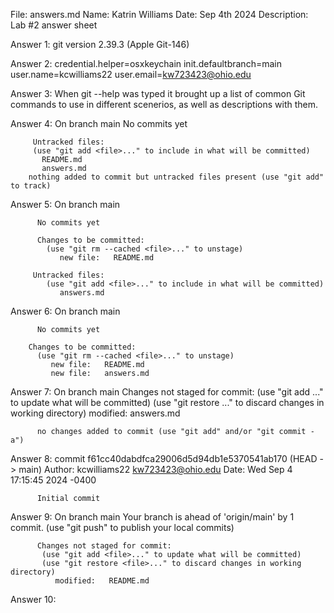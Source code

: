 
File: answers.md
Name: Katrin Williams
Date: Sep 4th 2024
Description: Lab #2 answer sheet


Answer 1: git version 2.39.3 (Apple Git-146)

Answer 2: credential.helper=osxkeychain
          init.defaultbranch=main
          user.name=kcwilliams22
          user.email=kw723423@ohio.edu

Answer 3: When git --help was typed it brought up a list of common Git commands to use in different scenerios, as well as descriptions with them.

Answer 4: On branch main
          No commits yet

         Untracked files:
         (use "git add <file>..." to include in what will be committed)
	       README.md
	       answers.md
        nothing added to commit but untracked files present (use "git add" to track)

Answer 5: On branch main

          No commits yet

          Changes to be committed:
            (use "git rm --cached <file>..." to unstage)
	           new file:   README.md

         Untracked files:
            (use "git add <file>..." to include in what will be committed)
	           answers.md

Answer 6: On branch main

          No commits yet

        Changes to be committed:
          (use "git rm --cached <file>..." to unstage)
	         new file:   README.md
	         new file:   answers.md

Answer 7: On branch main
          Changes not staged for commit:
            (use "git add <file>..." to update what will be committed)
            (use "git restore <file>..." to discard changes in working directory)
	            modified:   answers.md

          no changes added to commit (use "git add" and/or "git commit -a")

Answer 8: commit f61cc40dabdfca29006d5d94db1e5370541ab170 (HEAD -> main)
          Author: kcwilliams22 <kw723423@ohio.edu>
          Date:   Wed Sep 4 17:15:45 2024 -0400

          Initial commit

Answer 9: On branch main
          Your branch is ahead of 'origin/main' by 1 commit.
             (use "git push" to publish your local commits)

          Changes not staged for commit:
           (use "git add <file>..." to update what will be committed)
           (use "git restore <file>..." to discard changes in working directory)
	          modified:   README.md

Answer 10: 